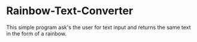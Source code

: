 # Rainbow-Text-Converter
This simple program ask's the user for text input and returns the same text in the form of a rainbow.
